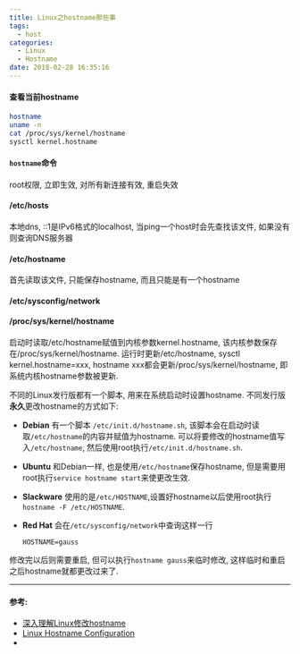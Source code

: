 ```yaml
---
title: Linux之hostname那些事
tags:
  - host
categories:
  - Linux
  - Hostname
date: 2018-02-28 16:35:16
---
```





#### 查看当前hostname

```bash
hostname
uname -n
cat /proc/sys/kernel/hostname
sysctl kernel.hostname
```
<!-- more -->
#### `hostname`命令

root权限, 立即生效, 对所有新连接有效, 重启失效

#### /etc/hosts

本地dns, ::1是IPv6格式的localhost, 当ping一个host时会先查找该文件, 如果没有则查询DNS服务器

#### /etc/hostname

首先读取该文件, 只能保存hostname, 而且只能是有一个hostname

#### /etc/sysconfig/network



#### /proc/sys/kernel/hostname



启动时读取/etc/hostname赋值到内核参数kernel.hostname, 该内核参数保存在/proc/sys/kernel/hostname. 运行时更新/etc/hostname, sysctl kernel.hostname=xxx, hostname xxx都会更新/proc/sys/kernel/hostname, 即系统内核hostname参数被更新.



不同的Linux发行版都有一个脚本, 用来在系统启动时设置hostname. 不同发行版**永久**更改hostname的方式如下:

- **Debian** 有一个脚本 `/etc/init.d/hostname.sh`, 该脚本会在启动时读取`/etc/hostname`的内容并赋值为hostname. 可以将要修改的hostname值写入`/etc/hostname`, 然后使用root执行`/etc/init.d/hostname.sh`.

- **Ubuntu** 和Debian一样, 也是使用`/etc/hostname`保存hostname, 但是需要用root执行`service hostname start`来使更改生效.

- **Slackware** 使用的是`/etc/HOSTNAME`,设置好hostname以后使用root执行`hostname -F /etc/HOSTNAME`.

- **Red Hat** 会在`/etc/sysconfig/network`中查询这样一行

  ```
  HOSTNAME=gauss

  ```

修改完以后则需要重启, 但可以执行`hostname gauss`来临时修改, 这样临时和重启之后hostname就都更改过来了.



----

#### 参考:

- [深入理解Linux修改hostname](http://www.cnblogs.com/kerrycode/p/3595724.html)
- [Linux Hostname Configuration](http://jblevins.org/log/hostname)
- ​